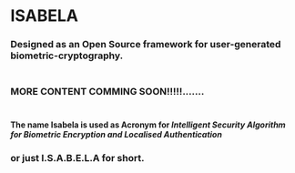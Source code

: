 # ISABELA <br>
### Designed as an Open Source framework for user-generated biometric-cryptography.<br><br>

### MORE CONTENT COMMING SOON!!!!!.......<br><br>

#### **The name Isabela is used as Acronym for** *Intelligent Security Algorithm for Biometric Encryption and Localised Authentication*
### **or just I.S.A.B.E.L.A for short.**
